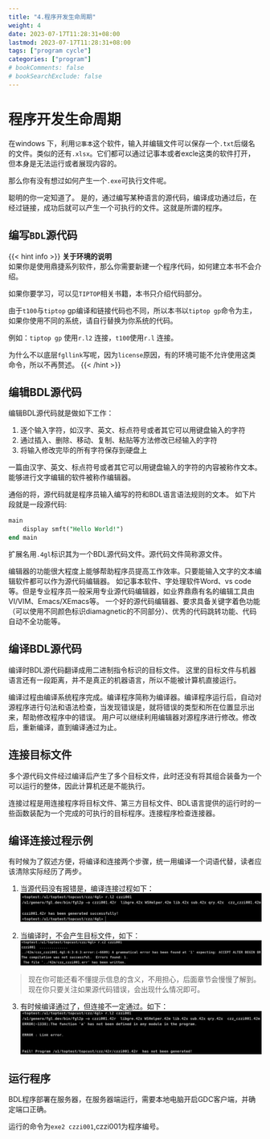 ```yaml
---
title: "4.程序开发生命周期"
weight: 4
date: 2023-07-17T11:28:31+08:00
lastmod: 2023-07-17T11:28:31+08:00
tags: ["program cycle"]
categories: ["program"]
# bookComments: false
# bookSearchExclude: false
---
```

# 程序开发生命周期

在windows 下，利用`记事本`这个软件，输入并编辑文件可以保存一个`.txt`后缀名的文件。类似的还有`.xlsx`。它们都可以通过记事本或者excle这类的软件打开，但本身是无法运行或者展现内容的。

那么你有没有想过如何产生一个`.exe`可执行文件呢。

聪明的你一定知道了。
是的，通过编写某种语言的源代码，编译成功通过后，在经过链接，成功后就可以产生一个可执行的文件。这就是所谓的程序。

## 编写`BDL`源代码

{{< hint info >}}
**关于环境的说明**  
如果你是使用鼎捷系列软件，那么你需要新建一个程序代码，如何建立本书不会介绍。

如果你要学习，可以见`TIPTOP`相关书籍，本书只介绍代码部分。

由于`t100`与`tiptop` gp编译和链接代码也不同，所以本书以`tiptop gp`命令为主，如果你使用不同的系统，请自行替换为你系统的代码。

例如：`tiptop gp` 使用`r.l2` 连接，`t100`使用`r.l` 连接。

为什么不以底层`fgllink`写呢，因为`license`原因，有的环境可能不允许使用这类命令，所以不再赘述。
{{< /hint >}}


## 编辑BDL源代码

编辑BDL源代码就是做如下工作：
1. 逐个输入字符，如汉字、英文、标点符号或者其它可以用键盘输入的字符
2. 通过插入、删除、移动、复制、粘贴等方法修改已经输入的字符
3. 将输入修改完毕的所有字符保存到硬盘上

一篇由汉字、英文、标点符号或者其它可以用键盘输入的字符的内容被称作文本。
能够进行文字编辑的软件被称作编辑器。

通俗的将，源代码就是程序员输入编写的符和BDL语言语法规则的文本。
如下片段就是一段源代码:

```sql
main
    display smft("Hello World!")
end main
```

扩展名用`.4gl`标识其为一个BDL源代码文件。源代码文件简称源文件。

编辑器的功能很大程度上能够帮助程序员提高工作效率。只要能输入文字的文本编辑软件都可以作为源代码编辑器。
如记事本软件、字处理软件Word、vs code等。但是专业程序员一般采用专业源代码编辑器，如业界鼎鼎有名的编辑工具由VI/VIM、Emacs/XEmacs等。
一个好的源代码编辑器、要求具备关键字着色功能（可以使用不同颜色标识diamagnetic的不同部分）、优秀的代码跳转功能、代码自动不全功能等。


## 编译BDL源代码

编译时BDL源代码翻译成用二进制指令标识的目标文件。
这里的目标文件与机器语言还有一段距离，并不是真正的机器语言，所以不能被计算机直接运行。

编译过程由编译系统程序完成。编译程序简称为编译器。编译程序运行后，自动对源程序进行句法和语法检查，当发现错误是，就将错误的类型和所在位置显示出来，帮助修改程序中的错误。
用户可以继续利用编辑器对源程序进行修改。修改后，重新编译，直到编译通过为止。

## 连接目标文件

多个源代码文件经过编译后产生了多个目标文件，此时还没有将其组合装备为一个可以运行的整体，因此计算机还是不能执行。

连接过程是用连接程序将目标文件、第三方目标文件、BDL语言提供的运行时的一些函数装配为一个完成的可执行的目标程序。连接程序检查连接器。

## 编译连接过程示例

有时候为了叙述方便，将编译和连接两个步骤，统一用编译一个词语代替，读者应该清除实际经历了两步。

1. 当源代码没有报错是，编译连接过程如下：
![编译连接czzi001](images/image.png)

2. 当编译时，不会产生目标文件，如下：
![编译失败](images/image-1.png)

> 现在你可能还看不懂提示信息的含义，不用担心，后面章节会慢慢了解到。现在你只要关注如果源代码错误，会出现什么情况即可。

3. 有时候编译通过了，但连接不一定通过。如下：
![连接失败](images/image-2.png)

## 运行程序

BDL程序部署在服务器，在服务器端运行，需要本地电脑开启GDC客户端，并确定端口正确。

运行的命令为`exe2 czzi001`,czzi001为程序编号。